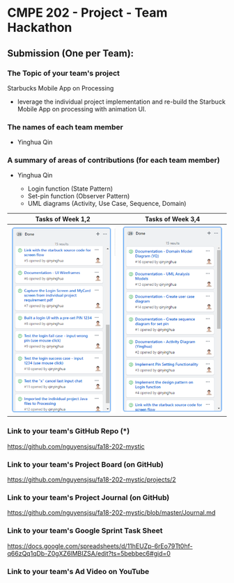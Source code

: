 # CMPE 202 - Project - Team Hackathon

## Submission (One per Team):

### The Topic of your team's project

Starbucks Mobile App on Processing

- leverage the individual project implementation and re-build the Starbuck Mobile App on processing with animation UI.

### The names of each team member
- Yinghua Qin


### A summary of areas of contributions (for each team member)
- Yinghua Qin

  - Login function  (State Pattern)
  - Set-pin function  (Observer Pattern)
  - UML diagrams (Activity, Use Case, Sequence, Domain)

Tasks of Week 1,2          |  Tasks of Week 3,4
:-------------------------:|:-------------------------:
![](./readme.assets/1543351854269.png)  |  ![](./readme.assets/1543351793435.png)


### Link to your team's GitHub Repo (*)

https://github.com/nguyensjsu/fa18-202-mystic

### Link to your team's Project Board (on GitHub)

https://github.com/nguyensjsu/fa18-202-mystic/projects/2

### Link to your team's Project Journal (on GitHub)

https://github.com/nguyensjsu/fa18-202-mystic/blob/master/Journal.md

### Link to your team's Google Sprint Task Sheet

https://docs.google.com/spreadsheets/d/11hEUZp-6rEo79Tt0hf-q66zQq1qDb-Z0gXZ6lMBIZSA/edit?ts=5bebbec6#gid=0

### Link to your team's Ad Video on YouTube

<To be added>